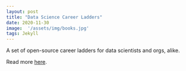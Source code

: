 ```yaml
---
layout: post
title: "Data Science Career Ladders"
date: 2020-11-30
image:  '/assets/img/books.jpg'
tags: Jekyll
---
```


A set of open-source career ladders for data scientists and orgs, alike.

Read more [here](https://towardsdatascience.com/data-science-career-ladders-6814fa0a8cc).
